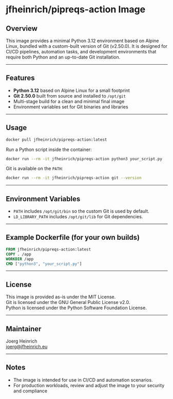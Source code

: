 # jfheinrich/pipreqs-action Image

## Overview

This image provides a minimal Python 3.12 environment based on Alpine Linux, bundled with a custom-built version of Git (v2.50.0). It is designed for CI/CD pipelines, automation tasks, and development environments that require both Python and an up-to-date Git installation.

---

## Features

- **Python 3.12** based on Alpine Linux for a small footprint
- **Git 2.50.0** built from source and installed to `/opt/git`
- Multi-stage build for a clean and minimal final image
- Environment variables set for Git binaries and libraries

---

## Usage

```sh
docker pull jfheinrich/pipreqs-action:latest
```

Run a Python script inside the container:

```sh
docker run --rm -it jfheinrich/pipreqs-action python3 your_script.py
```

Git is available on the `PATH`:

```sh
docker run --rm -it jfheinrich/pipreqs-action git --version
```

---

## Environment Variables

- `PATH` includes `/opt/git/bin` so the custom Git is used by default.
- `LD_LIBRARY_PATH` includes `/opt/git/lib` for Git dependencies.

---

## Example Dockerfile (for your own builds)

```dockerfile
FROM jfheinrich/pipreqs-action:latest
COPY . /app
WORKDIR /app
CMD ["python3", "your_script.py"]
```

---

## License

This image is provided as-is under the MIT License.  
Git is licensed under the GNU General Public License v2.0.  
Python is licensed under the Python Software Foundation License.

---

## Maintainer

Joerg Heinrich  
[joerg@jfheinrich.eu](mailto:joerg@jfheinrich.eu)

---

## Notes

- The image is intended for use in CI/CD and automation scenarios.
- For production workloads, review and adjust the image to your security and compliance